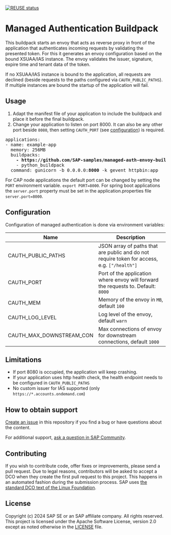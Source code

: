 [![REUSE status](https://api.reuse.software/badge/github.com/SAP-samples/managed-auth-envoy-buildpack)](https://api.reuse.software/info/github.com/SAP-samples/managed-auth-envoy-buildpack)

# Managed Authentication Buildpack

This buildpack starts an envoy that acts as reverse proxy in front of the application that authenticates incoming requests by validating the presented token.
For this it generates an envoy configuration based on the bound XSUAA/IAS instance.
The envoy validates the issuer, signature, expire time and tenant data of the token.

If no XSUAA/IAS instance is bound to the application, all requests are declined (beside requests to the paths configured via `CAUTH_PUBLIC_PATHS`). If multiple instances are bound the startup of the application will fail.

## Usage

1. Adapt the manifest file of your application to include the buildpack and place it before the final buildpack.
2. Change your application to listen on port 8000. It can also be any other port beside `8080`, then setting `CAUTH_PORT` (see [configuration](#configuration)) is required.

<pre>
applications:
- name: example-app
  memory: 256MB
  buildpacks:
    <b>- https://github.com/SAP-samples/managed-auth-envoy-buildpack</b>
    - python_buildpack
  command: gunicorn -b 0.0.0.0:<b>8000</b> -k gevent httpbin:app
</pre>


For CAP node applications the default port can be changed by setting the `PORT` environment variable. `export PORT=8000`.
For spring boot applications the `server.port` property must be set in the application.properties file `server.port=8000`.

## Configuration

Configuration of managed authentication is done via environment variables:

| Name | Description |
|------|-------------|
|CAUTH_PUBLIC_PATHS| JSON array of paths that are public and do not require token for access, e.g. `["/health"]` |
|CAUTH_PORT| Port of the application where envoy will forward the requests to. Default: `8000` |
|CAUTH_MEM| Memory of the envoy in `MB`, default `100`|
|CAUTH_LOG_LEVEL| Log level of the envoy, default `warn`|
|CAUTH_MAX_DOWNSTREAM_CON| Max connections of envoy for downstream connections, default `1000`|

## Limitations

- If port 8080 is occupied, the application will keep crashing.
- If your application uses http health check, the health endpoint needs to be configured in `CAUTH_PUBLIC_PATHS`
- No custom issuer for IAS supported (only `https://*.accounts.ondemand.com`)

## How to obtain support
[Create an issue](https://github.com/SAP-samples/managed-auth-envoy-buildpack/issues) in this repository if you find a bug or have questions about the content.
 
For additional support, [ask a question in SAP Community](https://answers.sap.com/questions/ask.html).

## Contributing
If you wish to contribute code, offer fixes or improvements, please send a pull request. Due to legal reasons, contributors will be asked to accept a DCO when they create the first pull request to this project. This happens in an automated fashion during the submission process. SAP uses [the standard DCO text of the Linux Foundation](https://developercertificate.org/).

## License
Copyright (c) 2024 SAP SE or an SAP affiliate company. All rights reserved. This project is licensed under the Apache Software License, version 2.0 except as noted otherwise in the [LICENSE](LICENSE) file.
